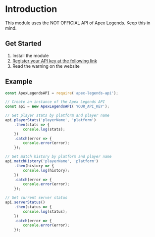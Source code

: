 # Introduction
This module uses the NOT OFFICIAL API of Apex Legends. Keep this in mind.

## Get Started

1. Install the module
2. [Register your API key at the following link](https://portal.apexlegendsapi.com/)
3. Read the warning on the website

## Example

```js
const ApexLegendsAPI = require('apex-legends-api');

// Create an instance of the Apex Legends API
const api = new ApexLegendsAPI('YOUR_API_KEY');

// Get player stats by platform and player name
api.playerStats('playerName', 'platform')
    .then(stats => {
        console.log(stats);
    })
    .catch(error => {
        console.error(error);
    });

// Get match history by platform and player name
api.matchHistory('playerName', 'platform')
    .then(history => {
        console.log(history);
    })
    .catch(error => {
        console.error(error);
    });

// Get current server status
api.serverStatus()
    .then(status => {
        console.log(status);
    })
    .catch(error => {
        console.error(error);
    });
```